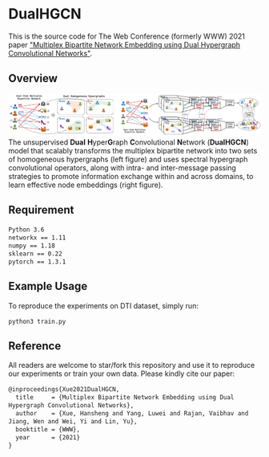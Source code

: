 # DualHGCN

This is the source code for The Web Conference (formerly WWW) 2021 paper ["Multiplex Bipartite Network Embedding using Dual Hypergraph Convolutional Networks"]().

## Overview
![image](DualHGCN.png)
The unsupervised **Dual** **H**yper**G**raph **C**onvolutional **N**etwork (**DualHGCN**) model that scalably transforms the multiplex bipartite network into two sets of homogeneous hypergraphs (left figure) and uses spectral hypergraph convolutional operators, along with intra- and inter-message passing strategies to promote information exchange within and across domains, to learn effective node embeddings (right figure).

## Requirement
```
Python 3.6
networkx == 1.11
numpy == 1.18
sklearn == 0.22
pytorch == 1.3.1
```

## Example Usage
To reproduce the experiments on DTI dataset, simply run:
```
python3 train.py
```

## Reference
All readers are welcome to star/fork this repository and use it to reproduce our experiments or train your own data. Please kindly cite our paper:
```
@inproceedings{Xue2021DualHGCN,
  title     = {Multiplex Bipartite Network Embedding using Dual Hypergraph Convolutional Networks},
  author    = {Xue, Hansheng and Yang, Luwei and Rajan, Vaibhav and Jiang, Wen and Wei, Yi and Lin, Yu},
  booktitle = {WWW},
  year      = {2021}
}
```